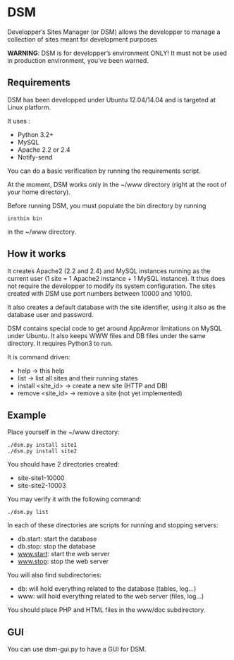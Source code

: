 DSM
===

Developper’s Sites Manager (or DSM) allows the developper to manage a
collection of sites meant for development purposes

**WARNING**: DSM is for developper’s environment ONLY! It must not be
used in production environment, you’ve been warned.

Requirements
------------

DSM has been developped under Ubuntu 12.04/14.04 and is targeted at Linux
platform.

It uses :

- Python 3.2+
- MySQL
- Apache 2.2 or 2.4
- Notify-send

You can do a basic verification by running the requirements script.

At the moment, DSM works only in the ~/www directory (right at the root of your
home directory).

Before running DSM, you must populate the bin directory by running

    instbin bin

in the ~/www directory.

How it works
------------

It creates Apache2 (2.2 and 2.4) and MySQL instances running as the current
user (1 site = 1 Apache2 instance + 1 MySQL instance). It thus does not require
the developper to modify its system configuration. The sites created with DSM
use port numbers between 10000 and 10100.

It also creates a default database with the site identifier, using it also as
the database user and password.

DSM contains special code to get around AppArmor limitations on MySQL under 
Ubuntu. It also keeps WWW files and DB files under the same directory. It
requires Python3 to run.

It is command driven:

- help → this help
- list → list all sites and their running states
- install <site_id> → create a new site (HTTP and DB)
- remove <site_id> → remove a site (not yet implemented)

Example
-------

Place yourself in the ~/www directory:

    ./dsm.py install site1
    ./dsm.py install site2

You should have 2 directories created:

- site-site1-10000
- site-site2-10003

You may verify it with the following command:

    ./dsm.py list

In each of these directories are scripts for running and stopping servers:

- db.start: start the database
- db.stop: stop the database
- www.start: start the web server
- www.stop: stop the web server

You will also find subdirectories:

- db: will hold everything related to the database (tables, log…)
- www: will hold everything related to the web server (files, log…)

You should place PHP and HTML files in the www/doc subdirectory.

GUI
---

You can use dsm-gui.py to have a GUI for DSM.
